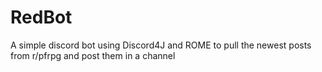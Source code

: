 # RedBot
A simple discord bot using Discord4J and ROME to pull the newest posts from r/pfrpg and post them in a channel
